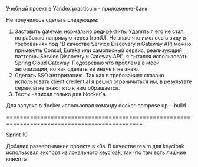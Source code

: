 Учебный проект в Yandex practicum - приложение-банк

Не получилось сделать следующее:
1. Заставить gateway нормально редиректить. Удалять я его не стал, но работаю напрямую через frontUI. Не знаю что имелось в виду в требованиях под "В качестве Service Discovery и Gateway API можно применять Consul, Eureka или самописный сервис, реализующий паттерны Service Discovery и Gateway API", я пытался использовать Spring Cloud Gateway. Подозреваю что проблема в моей авторизации, но как сделать ее иначе я не знаю.
2. Сделать SSO авторизацию. Так как в требованиях сказано использовать client credential я решил ограничиться им, в результате сервисы не знают кто к ним обращается.
3. Тесты написал только для blocker'а.

Для запуска в docker использовал команду docker-compose up --build

==============================================================================================

Sprint 10

Добавил развертывание проекта в k8s.
В качестве realm для keycloak использовал экспорт из локального keycloak, так что там есть лишние клиенты.